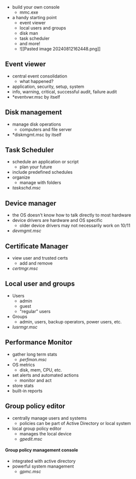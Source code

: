 - build your own console 
	- mmc.exe
- a handy starting point 
	- event viewer
	- local users and groups
	- disk man
	- task scheduler
	- and more!
	- ![[Pasted image 20240812162448.png]]

## Event viewer
- central event consolidation 
	- what happened?
- application, security, setup, system 
- info, warning, critical, successful audit, failure audit
- *eventvwr.msc by itself


## Disk management
- manage disk operations
	- computers and file server
- *diskmgmt.msc by itself

## Task Scheduler
- schedule an application or script 
	- plan your future
- include predefined schedules 
- organize
	- manage with folders
- *taskschd.msc*

## Device manager 
- the OS doesn't know how to talk directly to most hardware
- device drivers are hardware and OS specific
	- older device drivers may not necessarily work on 10/11
- *devmgmt.msc*

## Certificate Manager
- view user and trusted certs
	- add and remove
- *certmgr.msc*

## Local user and groups
- Users
	- admin
	- guest
	- "regular" users
- Groups
	- admin, users, backup operators, power users, etc.
- *lusrmgr.msc*

## Performance Monitor
- gather long term stats
	- *perfmon.msc*
- OS metrics
	- disk, mem, CPU, etc.
- set alerts and automated actions 
	- monitor and act
- store stats
- built-in reports

## Group policy editor
- centrally manage users and systems
	- policies can be part of Active Directory or local system
- local group policy editor
	- manages the local device
	- *gpedit.msc*
#### Group policy management console
- integrated with active directory
- powerful system management 
	- *gpmc.msc*